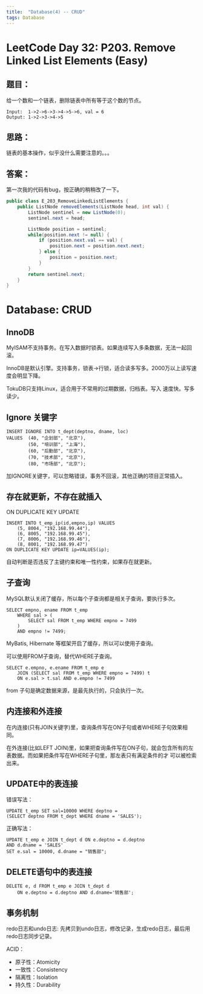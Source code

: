 ```yaml
---
title:  "Database(4) -- CRUD"
tags: Database
---
```


# LeetCode Day 32: P203. Remove Linked List Elements (Easy)

## 题目：

给一个数和一个链表，删除链表中所有等于这个数的节点。

```
Input:  1->2->6->3->4->5->6, val = 6
Output: 1->2->3->4->5
```
## 思路：

链表的基本操作，似乎没什么需要注意的。。。

## 答案：

第一次我的代码有bug，按正确的稍稍改了一下。

```java
public class E_203_RemoveLinkedListElements {
    public ListNode removeElements(ListNode head, int val) {
        ListNode sentinel = new ListNode(0);
        sentinel.next = head;

        ListNode position = sentinel;
        while(position.next != null) {
            if (position.next.val == val) {
                position.next = position.next.next;
            } else {
                position = position.next;
            }
        }
        return sentinel.next;
    }
}
```

# Database: CRUD

## InnoDB

MyISAM不支持事务。在写入数据时锁表。如果连续写入多条数据，无法一起回滚。

InnoDB是默认引擎。支持事务，锁表->行锁，适合读多写多。2000万以上读写速度会明显下降。

TokuDB只支持Linux，适合用于不常用的过期数据，归档表。写入 速度快。写多读少。

## Ignore 关键字
```mysql
INSERT IGNORE INTO t_dept(deptno, dname, loc)
VALUES  (40, "企划部", "北京"),
        (50, "培训部", "上海"),
        (60, "后勤部", "北京"),
        (70, "技术部", "北京"),
        (80, "市场部", "北京");
```

加IGNORE关键字，可以忽略错误，事务不回滚，其他正确的项目正常插入。

## 存在就更新，不存在就插入

ON DUPLICATE KEY UPDATE

```mysql
INSERT INTO t_emp_ip(id,empno,ip) VALUES
    (5, 8004, "192.168.99.44"),
    (6, 8005, "192.168.99.45"),
    (7, 8006, "192.168.99.46"),
    (8, 8001, "192.168.99.47")
ON DUPLICATE KEY UPDATE ip=VALUES(ip);
```

自动判断是否违反了主键约束和唯一性约束，如果存在就更新。

## 子查询

MySQL默认关闭了缓存，所以每个子查询都是相关子查询，要执行多次。

```mysql
SELECT empno, ename FROM t_emp
    WHERE sal > (
        SELECT sal FROM t_emp WHERE empno = 7499
    )
    AND empno != 7499;
```

MyBatis, Hibernate 等框架开启了缓存，所以可以使用子查询。

可以使用FROM子查询，替代WHERE子查询。

```mysql
SELECT e.empno, e.ename FROM t_emp e 
    JOIN (SELECT sal FROM t_emp WHERE empno = 7499) t 
    ON e.sal > t.sal AND e.empno != 7499
```

from 子句是确定数据来源，是最先执行的，只会执行一次。

## 内连接和外连接

在内连接(只有JOIN关键字)里，查询条件写在ON子句或者WHERE子句效果相同。

在外连接(比如LEFT JOIN)里，如果把查询条件写在ON子句，就会包含所有的左表数据。而如果把条件写在WHERE子句里，那左表只有满足条件的才
可以被检索出来。

## UPDATE中的表连接

错误写法：

```mysql
UPDATE t_emp SET sal=10000 WHERE deptno = 
(SELECT deptno FROM t_dept WHERE dname = 'SALES');
```

正确写法：

```mysql
UPDATE t_emp e JOIN t_dept d ON e.deptno = d.deptno
AND d.dname = 'SALES'
SET e.sal = 10000, d.dname = "销售部";
```

## DELETE语句中的表连接

```mysql
DELETE e, d FROM t_emp e JOIN t_dept d
    ON e.deptno = d.deptno AND d.dname='销售部';
```

## 事务机制

redo日志和undo日志: 先拷贝到undo日志，修改记录，生成redo日志，最后用redo日志同步记录。

ACID：
* 原子性：Atomicity
* 一致性：Consistency
* 隔离性：Isolation
* 持久性：Durability







